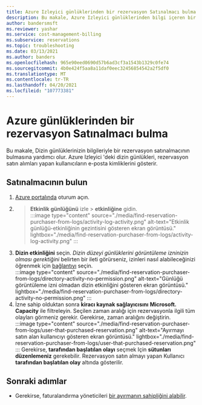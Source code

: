 ```yaml
---
title: Azure Izleyici günlüklerinden bir rezervasyon Satınalmacı bulma
description: Bu makale, Azure Izleyici günlüklerinden bilgi içeren bir rezervasyon satınalmacının bulmasına yardımcı olur.
author: bandersmsft
ms.reviewer: yashar
ms.service: cost-management-billing
ms.subservice: reservations
ms.topic: troubleshooting
ms.date: 03/13/2021
ms.author: banders
ms.openlocfilehash: 965e90eed0690d57b6ad3cf3a1543b1329c0fe74
ms.sourcegitcommit: 4b0e424f5aa8a11daf0eec32456854542a2f5df0
ms.translationtype: MT
ms.contentlocale: tr-TR
ms.lasthandoff: 04/20/2021
ms.locfileid: "107773381"
---
```

# <a name="find-a-reservation-purchaser-from-azure-logs"></a>Azure günlüklerinden bir rezervasyon Satınalmacı bulma

Bu makale, Dizin günlüklerinizin bilgileriyle bir rezervasyon satınalmacının bulmasına yardımcı olur. Azure Izleyici 'deki dizin günlükleri, rezervasyon satın alımları yapan kullanıcıların e-posta kimliklerini gösterir.

## <a name="find-the-purchaser"></a>Satınalmacının bulun

1. [Azure portalında](https://portal.azure.com) oturum açın.
1.   >  **Etkinlik günlüğünü** izle  >  **etkinliğine** gidin.  
    :::image type="content" source="./media/find-reservation-purchaser-from-logs/activity-log-activity.png" alt-text="Etkinlik günlüğü-etkinliğinin gezintisini gösteren ekran görüntüsü." lightbox="./media/find-reservation-purchaser-from-logs/activity-log-activity.png" :::
1. **Dizin etkinliğini** seçin. *Dizin düzeyi günlüklerini görüntüleme izninizin olması gerektiğini* belirten bir ileti görürseniz, izinleri nasıl alabileceğinizi öğrenmek için [bağlantıyı](../../role-based-access-control/elevate-access-global-admin.md) seçin.  
    :::image type="content" source="./media/find-reservation-purchaser-from-logs/directory-activity-no-permission.png" alt-text="Günlüğü görüntüleme izni olmadan dizin etkinliğini gösteren ekran görüntüsü." lightbox="./media/find-reservation-purchaser-from-logs/directory-activity-no-permission.png" :::
1. İzne sahip olduktan sonra **kiracı kaynak sağlayıcısını** **Microsoft. Capacity** ile filtreleyin. Seçilen zaman aralığı için rezervasyonla ilgili tüm olayları görmeniz gerekir. Gerekirse, zaman aralığını değiştirin.  
    :::image type="content" source="./media/find-reservation-purchaser-from-logs/user-that-purchased-reservation.png" alt-text="Ayırmayı satın alan kullanıcıyı gösteren ekran görüntüsü." lightbox="./media/find-reservation-purchaser-from-logs/user-that-purchased-reservation.png" :::
    Gerekirse, **tarafından başlatılan olayı** seçmek Için **sütunları düzenlemeniz** gerekebilir.
   Rezervasyon satın almayı yapan Kullanıcı **tarafından başlatılan olay** altında gösterilir.

## <a name="next-steps"></a>Sonraki adımlar

- Gerekirse, faturalandırma yöneticileri [bir ayırmanın sahipliğini alabilir](view-reservations.md#how-billing-administrators-can-view-or-manage-reservations).
